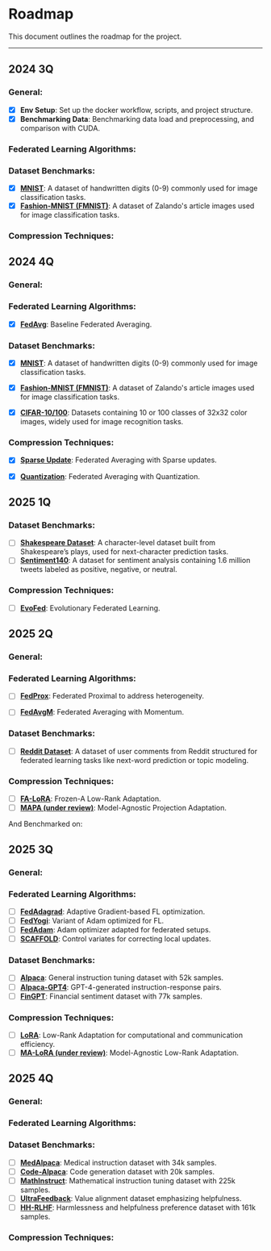 # Roadmap 

This document outlines the roadmap for the project.

----
## 2024 3Q

### General:
- [x] **Env Setup**: Set up the docker workflow, scripts, and project structure.
- [x] **Benchmarking Data**: Benchmarking data load and preprocessing, and comparison with CUDA.

### Federated Learning Algorithms:

### Dataset Benchmarks:
- [x] **[MNIST](http://yann.lecun.com/exdb/mnist/)**: A dataset of handwritten digits (0-9) commonly used for image classification tasks.
- [x] **[Fashion-MNIST (FMNIST)](https://github.com/zalandoresearch/fashion-mnist)**: A dataset of Zalando's article images used for image classification tasks.

### Compression Techniques:

## 2024 4Q

### General:
### Federated Learning Algorithms:
- [x] **[FedAvg](https://arxiv.org/abs/1602.05629)**: Baseline Federated Averaging.

### Dataset Benchmarks:
- [x] **[MNIST](http://yann.lecun.com/exdb/mnist/)**: A dataset of handwritten digits (0-9) commonly used for image classification tasks.
- [x] **[Fashion-MNIST (FMNIST)](https://github.com/zalandoresearch/fashion-mnist)**: A dataset of Zalando's article images used for image classification tasks.
- [x] **[CIFAR-10/100](https://www.cs.toronto.edu/~kriz/cifar.html)**: Datasets containing 10 or 100 classes of 32x32 color images, widely used for image recognition tasks.


### Compression Techniques:
- [x] **[Sparse Update](https://arxiv.org/pdf/1610.05492)**: Federated Averaging with Sparse updates.
- [x] **[Quantization](https://arxiv.org/abs/1710.05492)**: Federated Averaging with Quantization.


## 2025 1Q


### Dataset Benchmarks:
- [ ] **[Shakespeare Dataset](https://leaf.cmu.edu/)**: A character-level dataset built from Shakespeare’s plays, used for next-character prediction tasks.
- [ ] **[Sentiment140](https://www.kaggle.com/datasets/kazanova/sentiment140)**: A dataset for sentiment analysis containing 1.6 million tweets labeled as positive, negative, or neutral.

### Compression Techniques:
- [ ] **[EvoFed](https://arxiv.org/abs/2003.00295)**: Evolutionary Federated Learning.

## 2025 2Q

### General:
### Federated Learning Algorithms:
- [ ] **[FedProx](https://arxiv.org/abs/1812.06127)**: Federated Proximal to address heterogeneity.
- [ ] **[FedAvgM](https://arxiv.org/abs/1602.05629)**: Federated Averaging with Momentum.


### Dataset Benchmarks:
- [ ] **[Reddit Dataset](https://leaf.cmu.edu/)**: A dataset of user comments from Reddit structured for federated learning tasks like next-word prediction or topic modeling.

### Compression Techniques:
- [ ] **[FA-LoRA](https://arxiv.org/abs/2403.13269)**: Frozen-A Low-Rank Adaptation.
- [ ] **[MAPA (under review)]()**: Model-Agnostic Projection Adaptation.

And Benchmarked on:

## 2025 3Q

### General:
### Federated Learning Algorithms:

- [ ] **[FedAdagrad](https://arxiv.org/abs/2003.00295)**: Adaptive Gradient-based FL optimization.
- [ ] **[FedYogi](https://arxiv.org/abs/2003.00295)**: Variant of Adam optimized for FL.
- [ ] **[FedAdam](https://arxiv.org/abs/2003.00295)**: Adam optimizer adapted for federated setups.
- [ ] **[SCAFFOLD](https://arxiv.org/abs/1910.06378)**: Control variates for correcting local updates.

### Dataset Benchmarks:

- [ ] **[Alpaca](https://huggingface.co/datasets/tatsu-lab/alpaca)**: General instruction tuning dataset with 52k samples.
- [ ] **[Alpaca-GPT4](https://huggingface.co/datasets/vicgalle/alpaca-gpt4)**: GPT-4-generated instruction-response pairs.
- [ ] **[FinGPT](https://huggingface.co/datasets/FinGPT/fingpt-sentiment-train)**: Financial sentiment dataset with 77k samples.

### Compression Techniques:
- [ ] **[LoRA](https://arxiv.org/abs/2106.09685)**: Low-Rank Adaptation for computational and communication efficiency.
- [ ] **[MA-LoRA (under review)]()**: Model-Agnostic Low-Rank Adaptation.

## 2025 4Q
### General:
### Federated Learning Algorithms:
### Dataset Benchmarks:

- [ ] **[MedAlpaca](https://huggingface.co/datasets/medalpaca/medical_meadow_medical_flashcards)**: Medical instruction dataset with 34k samples.
- [ ] **[Code-Alpaca](https://huggingface.co/datasets/lucasmccabe-lmi/CodeAlpaca-20k)**: Code generation dataset with 20k samples.
- [ ] **[MathInstruct](https://huggingface.co/datasets/TIGER-Lab/MathInstruct)**: Mathematical instruction tuning dataset with 225k samples.
- [ ] **[UltraFeedback](https://huggingface.co/datasets/openbmb/UltraFeedback)**: Value alignment dataset emphasizing helpfulness.
- [ ] **[HH-RLHF](https://huggingface.co/datasets/Anthropic/hh-rlhf)**: Harmlessness and helpfulness preference dataset with 161k samples.

### Compression Techniques:

